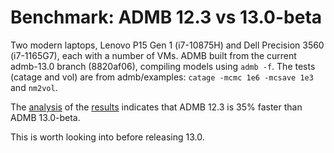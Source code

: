 # Benchmark: ADMB 12.3 vs 13.0-beta

Two modern laptops, Lenovo P15 Gen 1 (i7-10875H) and Dell Precision 3560
(i7-1165G7), each with a number of VMs. ADMB built from the current admb-13.0
branch (8820af06), compiling models using `admb -f`. The tests (catage and vol)
are from admb/examples: `catage -mcmc 1e6 -mcsave 1e3` and `nm2vol`.

The [analysis](analysis.R) of the [results](results.csv) indicates that ADMB
12.3 is 35% faster than ADMB 13.0-beta.

This is worth looking into before releasing 13.0.

